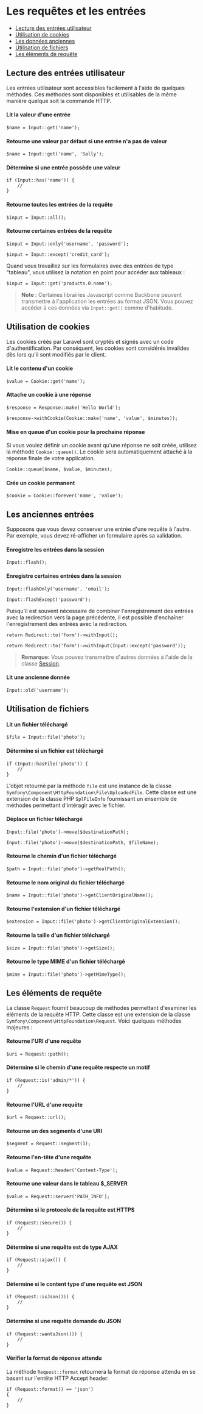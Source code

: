 # Les requêtes et les entrées

- [Lecture des entrées utilisateur](#basic-input)
- [Utilisation de cookies](#cookies)
- [Les données anciennes](#old-input)
- [Utilisation de fichiers](#files)
- [Les éléments de requête](#request-information)

<a name="basic-input"></a>
## Lecture des entrées utilisateur

Les entrées utilisateur sont accessibles facilement à l'aide de quelques méthodes. Ces méthodes sont disponibles et utilisables de la même manière quelque soit la commande HTTP.

#### Lit la valeur d'une entrée

    $name = Input::get('name');

#### Retourne une valeur par défaut si une entrée n'a pas de valeur

    $name = Input::get('name', 'Sally');

#### Détermine si une entrée possède une valeur

    if (Input::has('name')) {
        //
    }

#### Retourne toutes les entrées de la requête

    $input = Input::all();

#### Retourne certaines entrées de la requête

    $input = Input::only('username', 'password');

    $input = Input::except('credit_card');

Quand vous travaillez sur les formulaires avec des entrées de type "tableau", vous utilisez la notation en point pour accéder aux tableaux :

    $input = Input::get('products.0.name');

 > **Note :** Certaines librairies Javascript comme Backbone peuvent transmettre à l'application les entrées au format JSON. Vous pouvez accéder à ces données via `Input::get()` comme d'habitude.

<a name="cookies"></a>
## Utilisation de cookies

Les cookies créés par Laravel sont cryptés et signés avec un code d'authentification. Par conséquent, les cookies sont considérés invalides dès lors qu'il sont modifiés par le client.

#### Lit le contenu d'un cookie

    $value = Cookie::get('name');

#### Attache un cookie à une réponse

    $response = Response::make('Hello World');

    $response->withCookie(Cookie::make('name', 'value', $minutes));

#### Mise en queue d'un cookie pour la prochaine réponse

Si vous voulez définir un cookie avant qu'une réponse ne soit créée, utilisez la méthode `Cookie::queue()`. Le cookie sera automatiquement attaché à la réponse finale de votre application.

    Cookie::queue($name, $value, $minutes);

#### Crée un cookie permanent

    $cookie = Cookie::forever('name', 'value');

<a name="old-input"></a>
## Les anciennes entrées

Supposons que vous devez conserver une entrée d'une requête à l'autre. Par exemple, vous devez ré-afficher un formulaire après sa validation.

#### Enregistre les entrées dans la session

    Input::flash();

#### Enregistre certaines entrées dans la session

    Input::flashOnly('username', 'email');

    Input::flashExcept('password');

Puisqu'il est souvent nécessaire de combiner l'enregistrement des entrées avec la redirection vers la page précédente, il est possible d'enchaîner l'enregistrement des entrées avec la redirection.

    return Redirect::to('form')->withInput();

    return Redirect::to('form')->withInput(Input::except('password'));

> **Remarque:** Vous pouvez transmettre d'autres données à l'aide de la classe [Session](/4.1/session).

#### Lit une ancienne donnée

    Input::old('username');

<a name="files"></a>
## Utilisation de fichiers

#### Lit un fichier téléchargé

    $file = Input::file('photo');

#### Détermine si un fichier est téléchargé

    if (Input::hasFile('photo')) {
        //
    }

L'objet retourné par la méthode `file` est une instance de la classe `Symfony\Component\HttpFoundation\File\UploadedFile`. Cette classe est une extension de la classe PHP `SplFileInfo` fournissant un ensemble de méthodes permettant d'intéragir avec le fichier.

#### Déplace un fichier téléchargé

    Input::file('photo')->move($destinationPath);

    Input::file('photo')->move($destinationPath, $fileName);

#### Retourne le chemin d'un fichier téléchargé

    $path = Input::file('photo')->getRealPath();

#### Retourne le nom original du fichier téléchargé

    $name = Input::file('photo')->getClientOriginalName();

#### Retourne l'extension d'un fichier téléchargé

    $extension = Input::file('photo')->getClientOriginalExtension();

#### Retourne la taille d'un fichier téléchargé

    $size = Input::file('photo')->getSize();

#### Retourne le type MIME d'un fichier téléchargé

    $mime = Input::file('photo')->getMimeType();

<a name="request-information"></a>
## Les éléments de requête

La classe `Request` fournit beaucoup de méthodes permettant d'examiner les éléments de la requête HTTP. Cette classe est une extension de la classe `Symfony\Component\HttpFoundation\Request`. Voici quelques méthodes majeures :

#### Retourne l'URI d'une requête

    $uri = Request::path();

#### Détermine si le chemin d'une requête respecte un motif

    if (Request::is('admin/*')) {
        //
    }

#### Retourne l'URL d'une requête

    $url = Request::url();

#### Retourne un des segments d'une URI

    $segment = Request::segment(1);

#### Retourne l'en-tête d'une requête

    $value = Request::header('Content-Type');

#### Retourne une valeur dans le tableau $_SERVER

    $value = Request::server('PATH_INFO');

#### Détermine si le protocole de la requête est HTTPS

    if (Request::secure()) {
        //
    }

#### Détermine si une requête est de type AJAX

    if (Request::ajax()) {
        //
    }

#### Détermine si le content type d'une requête est JSON

    if (Request::isJson())) {
        //
    }

#### Détermine si une requête demande du JSON

    if (Request::wantsJson())) {
        //
    }

#### Vérifier la format de réponse attendu

La méthode `Request::format` retournera la format de réponse attendu en se basant sur l'entête HTTP Accept header:

    if (Request::format() == 'json')
    {
        //
    }
